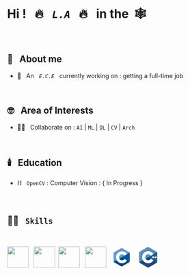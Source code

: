 # Hi ! &nbsp; 🔥 &nbsp; *`L.A`* &nbsp; 🔥 &nbsp; in the &nbsp;🕸️

&nbsp;

## 🔭 &nbsp; About me

- 🔭 &nbsp; An &nbsp; *`E.C.E`* &nbsp; currently working on : getting a full-time job

&nbsp;

## 🤓 &nbsp; Area of Interests

- 🏴‍☠️ &nbsp; Collaborate on : `AI` | `ML` | `DL` | `CV` | `Arch`

&nbsp;

## 🕯️  &nbsp; Education

- ⛓️  &nbsp; `OpenCV` : Computer Vision : { In Progress }

&nbsp;

## 👨‍💻  &nbsp; `Skills`

&nbsp;
<!-- skills -->
<img height="50" width="50" src="https://avatars.githubusercontent.com/u/4673648?s=200&v=4" /> &nbsp;
<img height="50" width="50" src="https://cdn-icons-png.flaticon.com/512/5968/5968286.png" />&nbsp;
<img height="50" width="50" src="https://www.nicepng.com/png/full/308-3084680_rust-programming-language-rust-programming-language-logo.png" /> &nbsp;
<img height="50" width="50" src="https://avatars.githubusercontent.com/u/63681715?s=200&v=4" /> &nbsp;
<img height="50" width="50" src="https://raw.githubusercontent.com/github/explore/f3e22f0dca2be955676bc70d6214b95b13354ee8/topics/c/c.png" /> &nbsp;
<img height="50" width="50" src="https://raw.githubusercontent.com/github/explore/180320cffc25f4ed1bbdfd33d4db3a66eeeeb358/topics/cpp/cpp.png" /> &nbsp;
<!-- <img height="50" width="50" src="https://raw.githubusercontent.com/github/explore/180320cffc25f4ed1bbdfd33d4db3a66eeeeb358/topics/html/html.png" /> &nbsp; -->
<!-- <img height="50" width="50" src="https://raw.githubusercontent.com/github/explore/180320cffc25f4ed1bbdfd33d4db3a66eeeeb358/topics/css/css.png" /> &nbsp; -->
<!-- <img height="50" width="50" src="https://raw.githubusercontent.com/github/explore/180320cffc25f4ed1bbdfd33d4db3a66eeeeb358/topics/javascript/javascript.png" /> -->

<!-- github stats -->
<!-- ![gitStats](https://github-readme-stats.vercel.app/api?username=laouinia&theme=monokai&show_icons=true&hide_border=true&count_private=true&hide=prs,contribs) -->
